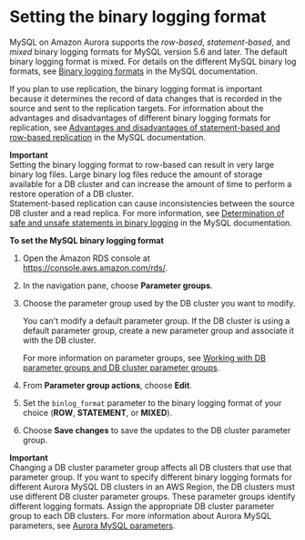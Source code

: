 # Setting the binary logging format<a name="USER_LogAccess.MySQL.BinaryFormat"></a>

MySQL on Amazon Aurora supports the *row\-based*, *statement\-based*, and *mixed* binary logging formats for MySQL version 5\.6 and later\. The default binary logging format is mixed\. For details on the different MySQL binary log formats, see [Binary logging formats](https://dev.mysql.com/doc/refman/8.0/en/binary-log-formats.html) in the MySQL documentation\.

If you plan to use replication, the binary logging format is important because it determines the record of data changes that is recorded in the source and sent to the replication targets\. For information about the advantages and disadvantages of different binary logging formats for replication, see [Advantages and disadvantages of statement\-based and row\-based replication](https://dev.mysql.com/doc/refman/8.0/en/replication-sbr-rbr.html) in the MySQL documentation\.

**Important**  
Setting the binary logging format to row\-based can result in very large binary log files\. Large binary log files reduce the amount of storage available for a DB cluster and can increase the amount of time to perform a restore operation of a DB cluster\.  
Statement\-based replication can cause inconsistencies between the source DB cluster and a read replica\. For more information, see [ Determination of safe and unsafe statements in binary logging](https://dev.mysql.com/doc/refman/8.0/en/replication-rbr-safe-unsafe.html) in the MySQL documentation\.

**To set the MySQL binary logging format**

1. Open the Amazon RDS console at [https://console\.aws\.amazon\.com/rds/](https://console.aws.amazon.com/rds/)\.

1. In the navigation pane, choose **Parameter groups**\.

1. Choose the parameter group used by the DB cluster you want to modify\.

   You can't modify a default parameter group\. If the DB cluster is using a default parameter group, create a new parameter group and associate it with the DB cluster\.

   For more information on parameter groups, see [Working with DB parameter groups and DB cluster parameter groups](USER_WorkingWithParamGroups.md)\.

1. From **Parameter group actions**, choose **Edit**\.

1. Set the `binlog_format` parameter to the binary logging format of your choice \(**ROW**, **STATEMENT**, or **MIXED**\)\.

1. Choose **Save changes** to save the updates to the DB cluster parameter group\.

**Important**  
Changing a DB cluster parameter group affects all DB clusters that use that parameter group\. If you want to specify different binary logging formats for different Aurora MySQL DB clusters in an AWS Region, the DB clusters must use different DB cluster parameter groups\. These parameter groups identify different logging formats\. Assign the appropriate DB cluster parameter group to each DB clusters\. For more information about Aurora MySQL parameters, see [Aurora MySQL parameters](AuroraMySQL.Reference.md#AuroraMySQL.Reference.ParameterGroups)\.